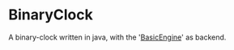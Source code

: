 # BinaryClock
A binary-clock written in java, with the '[BasicEngine](https://github.com/NovalisTheMagician/BasicEngine)' as backend.
